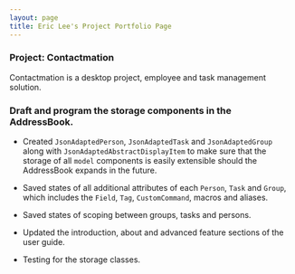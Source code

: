 ```yaml
---
layout: page
title: Eric Lee's Project Portfolio Page
---
```


### Project: Contactmation

Contactmation is a desktop project, employee and task management solution.

### Draft and program the storage components in the AddressBook.

- Created `JsonAdaptedPerson`, `JsonAdaptedTask` and `JsonAdaptedGroup` along with
  `JsonAdaptedAbstractDisplayItem` to make sure that the storage of all `model` components
  is easily extensible should the AddressBook expands in the future.

- Saved states of all additional attributes of each `Person`, `Task` and `Group`,
  which includes the `Field`, `Tag`, `CustomCommand`, macros and aliases.

- Saved states of scoping between groups, tasks and persons.

- Updated the introduction, about and advanced feature sections of the user guide.

- Testing for the storage classes.
